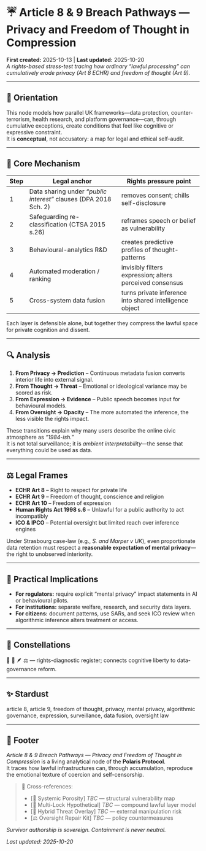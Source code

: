 # ☔️ Article 8 & 9 Breach Pathways — Privacy and Freedom of Thought in Compression  
**First created:** 2025-10-13 | **Last updated:** 2025-10-20  
*A rights-based stress-test tracing how ordinary “lawful processing” can cumulatively erode privacy (Art 8 ECHR) and freedom of thought (Art 9).*

---

## 🧭 Orientation  
This node models how parallel UK frameworks—data protection, counter-terrorism, health research, and platform governance—can, through cumulative exceptions, create conditions that feel like cognitive or expressive constraint.  
It is **conceptual**, not accusatory: a map for legal and ethical self-audit.

---

## 🧩 Core Mechanism  

| Step | Legal anchor | Rights pressure point |
|------|---------------|------------------------|
| 1  | Data sharing under *“public interest”* clauses (DPA 2018 Sch. 2) | removes consent; chills self-disclosure |
| 2  | Safeguarding re-classification (CTSA 2015 s.26) | reframes speech or belief as vulnerability |
| 3  | Behavioural-analytics R&D | creates predictive profiles of thought-patterns |
| 4  | Automated moderation / ranking | invisibly filters expression; alters perceived consensus |
| 5  | Cross-system data fusion | turns private inference into shared intelligence object |

Each layer is defensible alone, but together they compress the lawful space for private cognition and dissent.

---

## 🔍  Analysis  

1. **From Privacy → Prediction** – Continuous metadata fusion converts interior life into external signal.  
2. **From Thought → Threat** – Emotional or ideological variance may be scored as risk.  
3. **From Expression → Evidence** – Public speech becomes input for behavioural models.  
4. **From Oversight → Opacity** – The more automated the inference, the less visible the rights impact.

These transitions explain why many users describe the online civic atmosphere as *“1984-ish.”*  
It is not total surveillance; it is *ambient interpretability*—the sense that everything could be used as data.

---

## ⚖️  Legal Frames  

- **ECHR Art 8** – Right to respect for private life  
- **ECHR Art 9** – Freedom of thought, conscience and religion  
- **ECHR Art 10** – Freedom of expression  
- **Human Rights Act 1998 s.6** – Unlawful for a public authority to act incompatibly  
- **ICO & IPCO** – Potential oversight but limited reach over inference engines  

Under Strasbourg case-law (e.g., *S. and Marper v UK*), even proportionate data retention must respect a **reasonable expectation of mental privacy**—the right to unobserved interiority.

---

## 🧱  Practical Implications  
- **For regulators:** require explicit “mental privacy” impact statements in AI or behavioural pilots.  
- **For institutions:** separate welfare, research, and security data layers.  
- **For citizens:** document patterns, use SARs, and seek ICO review when algorithmic inference alters treatment or access.  

---

## 🌌 Constellations  
🧿 🧠 🪶 ⚖️ — rights-diagnostic register; connects cognitive liberty to data-governance reform.

---

## ✨ Stardust  
article 8, article 9, freedom of thought, privacy, mental privacy, algorithmic governance, expression, surveillance, data fusion, oversight law

---

## 🏮 Footer  
*Article 8 & 9 Breach Pathways — Privacy and Freedom of Thought in Compression* is a living analytical node of the **Polaris Protocol**.  
It traces how lawful infrastructures can, through accumulation, reproduce the emotional texture of coercion and self-censorship.

> 📡 Cross-references:
> 
> - [🧱 Systemic Porosity] *TBC* — structural vulnerability map  
> - [🧠 Multi-Lock Hypothetical] *TBC* — compound lawful layer model  
> - [🧩 Hybrid Threat Overlay] *TBC* — external manipulation risk  
> - [⚖️ Oversight Repair Kit] *TBC* — policy countermeasures  

*Survivor authorship is sovereign. Containment is never neutral.*

_Last updated: 2025-10-20_
